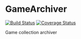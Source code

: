 # GameArchiver

[![Build Status](https://travis-ci.org/DannyPeck/GameArchiver.svg?branch=travis-ci)](https://travis-ci.org/DannyPeck/GameArchiver)
[![Coverage Status](https://coveralls.io/repos/github/DannyPeck/GameArchiver/badge.svg?branch=coveralls)](https://coveralls.io/github/DannyPeck/GameArchiver?branch=development)

Game collection archiver
